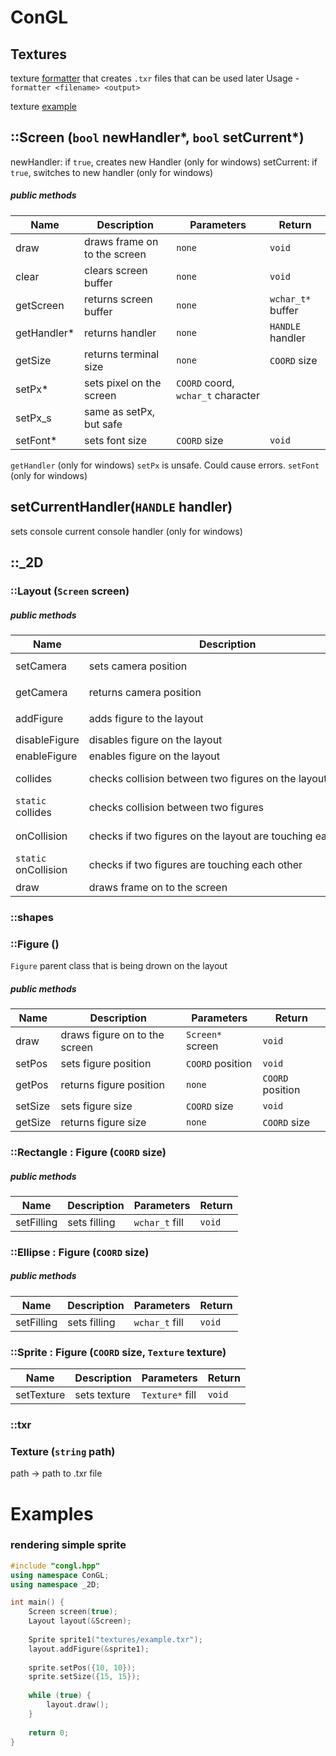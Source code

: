 # ConGL 

## Textures
texture [formatter](textures/formatter.exe) that creates `.txr` files that can be used later
Usage - `formatter <filename> <output>`

texture [example](textures/example) 

## ::Screen (`bool` newHandler\*, `bool` setCurrent\*)

newHandler: if `true`, creates new Handler (only for windows)
setCurrent: if `true`, switches to new handler (only for windows)

##### public methods

| Name | Description | Parameters | Return |
| ---- | ----------- | ---------- | ------ |
| draw | draws frame on to the screen | `none` | `void` |
| clear | clears screen buffer | `none` | `void` |
| getScreen | returns screen buffer | `none` | `wchar_t*` buffer | 
| getHandler* | returns handler | `none` | `HANDLE` handler |
| getSize | returns terminal size | `none` | `COORD` size |
| setPx* | sets pixel on the screen | `COORD` coord, `wchar_t` character |
| setPx_s | same as setPx, but safe |
| setFont* | sets font size | `COORD` size | `void` | 

`getHandler` (only for windows)
`setPx` is unsafe. Could cause errors.
`setFont` (only for windows)


## setCurrentHandler(`HANDLE`  handler)

sets console current console handler (only for windows)

## ::\_2D
###  ::Layout (`Screen` screen)

##### public methods

| Name | Description | Parameters | Return |
| ---- | ----------- | ---------- | ------ |
| setCamera | sets camera position | `COORD` position | `void` |
| getCamera | returns camera position | `none` | `COORD` position |
| addFigure | adds figure to the layout | `Figure*` figure | `int` id |
| disableFigure | disables figure on the layout | `int` id | `void` |
| enableFigure | enables figure on the layout | `int` id | `void` |
| collides | checks collision between two figures on the layout | `int` id1, `int` id2 | `bool` collides |
| `static` collides | checks collision between two figures | `Figure*` f1, `Figure*` f2 | `bool` collides |
| onCollision | checks if two figures on the layout are touching each other | `int` id1, `int` id2 | `bool` collides |
| `static` onCollision | checks if two figures are touching each other | `Figure*` f1, `Figure*` f2 | `bool` collides |
| draw | draws frame on to the screen | `none` | `void` |

### ::shapes 

### ::Figure ()
`Figure` parent class that is being drown on the layout

##### public methods

| Name | Description | Parameters | Return |
| ---- | ----------- | ---------- | ------ |
| draw | draws figure on to the screen | `Screen*` screen | `void` |
| setPos | sets figure position | `COORD` position | `void` |
| getPos | returns figure position | `none` | `COORD` position |
| setSize | sets figure size | `COORD` size | `void` |
| getSize | returns figure size | `none` | `COORD` size | 

### ::Rectangle : Figure (`COORD` size)

##### public methods

| Name | Description | Parameters | Return |
| ---- | ----------- | ---------- | ------ |
| setFilling | sets filling | `wchar_t` fill | `void` |

### ::Ellipse : Figure (`COORD` size)

##### public methods

| Name | Description | Parameters | Return |
| ---- | ----------- | ---------- | ------ |
| setFilling | sets filling | `wchar_t` fill | `void` |

### ::Sprite : Figure (`COORD` size, `Texture` texture)

| Name | Description | Parameters | Return |
| ---- | ----------- | ---------- | ------ |
| setTexture | sets texture | `Texture*` fill | `void` |

### ::txr 

### Texture (`string` path) 
path -> path to .txr file


# Examples
### rendering simple sprite 
```cpp
#include "congl.hpp"
using namespace ConGL;
using namespace _2D;

int main() {
	Screen screen(true);
	Layout layout(&Screen);
	
	Sprite sprite1("textures/example.txr");
	layout.addFigure(&sprite1);
	
	sprite.setPos({10, 10});
	sprite.setSize({15, 15});
	
	while (true) {
		layout.draw();
	}
	
	return 0;
} 
```
